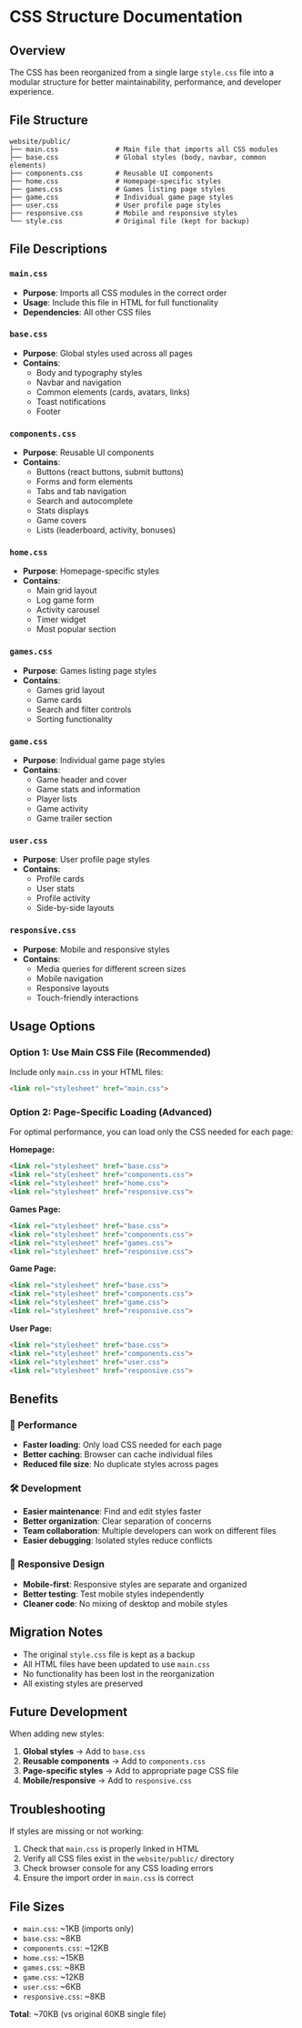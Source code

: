 # CSS Structure Documentation

## Overview

The CSS has been reorganized from a single large `style.css` file into a modular structure for better maintainability, performance, and developer experience.

## File Structure

```
website/public/
├── main.css              # Main file that imports all CSS modules
├── base.css              # Global styles (body, navbar, common elements)
├── components.css        # Reusable UI components
├── home.css              # Homepage-specific styles
├── games.css             # Games listing page styles
├── game.css              # Individual game page styles
├── user.css              # User profile page styles
├── responsive.css        # Mobile and responsive styles
└── style.css             # Original file (kept for backup)
```

## File Descriptions

### `main.css`
- **Purpose**: Imports all CSS modules in the correct order
- **Usage**: Include this file in HTML for full functionality
- **Dependencies**: All other CSS files

### `base.css`
- **Purpose**: Global styles used across all pages
- **Contains**:
  - Body and typography styles
  - Navbar and navigation
  - Common elements (cards, avatars, links)
  - Toast notifications
  - Footer

### `components.css`
- **Purpose**: Reusable UI components
- **Contains**:
  - Buttons (react buttons, submit buttons)
  - Forms and form elements
  - Tabs and tab navigation
  - Search and autocomplete
  - Stats displays
  - Game covers
  - Lists (leaderboard, activity, bonuses)

### `home.css`
- **Purpose**: Homepage-specific styles
- **Contains**:
  - Main grid layout
  - Log game form
  - Activity carousel
  - Timer widget
  - Most popular section

### `games.css`
- **Purpose**: Games listing page styles
- **Contains**:
  - Games grid layout
  - Game cards
  - Search and filter controls
  - Sorting functionality

### `game.css`
- **Purpose**: Individual game page styles
- **Contains**:
  - Game header and cover
  - Game stats and information
  - Player lists
  - Game activity
  - Game trailer section

### `user.css`
- **Purpose**: User profile page styles
- **Contains**:
  - Profile cards
  - User stats
  - Profile activity
  - Side-by-side layouts

### `responsive.css`
- **Purpose**: Mobile and responsive styles
- **Contains**:
  - Media queries for different screen sizes
  - Mobile navigation
  - Responsive layouts
  - Touch-friendly interactions

## Usage Options

### Option 1: Use Main CSS File (Recommended)
Include only `main.css` in your HTML files:
```html
<link rel="stylesheet" href="main.css">
```

### Option 2: Page-Specific Loading (Advanced)
For optimal performance, you can load only the CSS needed for each page:

**Homepage:**
```html
<link rel="stylesheet" href="base.css">
<link rel="stylesheet" href="components.css">
<link rel="stylesheet" href="home.css">
<link rel="stylesheet" href="responsive.css">
```

**Games Page:**
```html
<link rel="stylesheet" href="base.css">
<link rel="stylesheet" href="components.css">
<link rel="stylesheet" href="games.css">
<link rel="stylesheet" href="responsive.css">
```

**Game Page:**
```html
<link rel="stylesheet" href="base.css">
<link rel="stylesheet" href="components.css">
<link rel="stylesheet" href="game.css">
<link rel="stylesheet" href="responsive.css">
```

**User Page:**
```html
<link rel="stylesheet" href="base.css">
<link rel="stylesheet" href="components.css">
<link rel="stylesheet" href="user.css">
<link rel="stylesheet" href="responsive.css">
```

## Benefits

### 🚀 Performance
- **Faster loading**: Only load CSS needed for each page
- **Better caching**: Browser can cache individual files
- **Reduced file size**: No duplicate styles across pages

### 🛠️ Development
- **Easier maintenance**: Find and edit styles faster
- **Better organization**: Clear separation of concerns
- **Team collaboration**: Multiple developers can work on different files
- **Easier debugging**: Isolated styles reduce conflicts

### 📱 Responsive Design
- **Mobile-first**: Responsive styles are separate and organized
- **Better testing**: Test mobile styles independently
- **Cleaner code**: No mixing of desktop and mobile styles

## Migration Notes

- The original `style.css` file is kept as a backup
- All HTML files have been updated to use `main.css`
- No functionality has been lost in the reorganization
- All existing styles are preserved

## Future Development

When adding new styles:

1. **Global styles** → Add to `base.css`
2. **Reusable components** → Add to `components.css`
3. **Page-specific styles** → Add to appropriate page CSS file
4. **Mobile/responsive** → Add to `responsive.css`

## Troubleshooting

If styles are missing or not working:

1. Check that `main.css` is properly linked in HTML
2. Verify all CSS files exist in the `website/public/` directory
3. Check browser console for any CSS loading errors
4. Ensure the import order in `main.css` is correct

## File Sizes

- `main.css`: ~1KB (imports only)
- `base.css`: ~8KB
- `components.css`: ~12KB
- `home.css`: ~15KB
- `games.css`: ~8KB
- `game.css`: ~12KB
- `user.css`: ~6KB
- `responsive.css`: ~8KB

**Total**: ~70KB (vs original 60KB single file) 